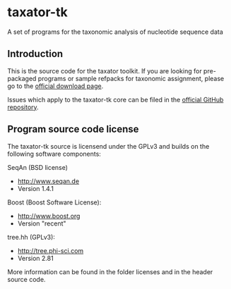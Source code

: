 # taxator-tk
A set of programs for the taxonomic analysis of nucleotide sequence data

## Introduction
This is the source code for the taxator toolkit. If you are looking for pre-packaged
programs or sample refpacks for taxonomic assignment, please go to the
[official download page](http://algbio.cs.uni-duesseldorf.de/software/).

Issues which apply to the taxator-tk core can be filed in the
[official GitHub repository](https://github.com/fungs/taxator-tk/).

## Program source code license
The taxator-tk source is licensend under the GPLv3 and builds on the following software components:

SeqAn (BSD license)
* http://www.seqan.de
* Version 1.4.1

Boost (Boost Software License):
* http://www.boost.org
* Version "recent"

tree.hh (GPLv3):
* http://tree.phi-sci.com
* Version 2.81

More information can be found in the folder licenses and in the header source code.
